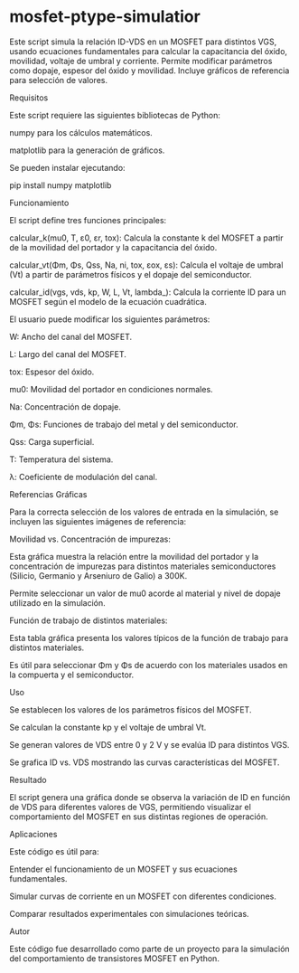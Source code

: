 # mosfet-ptype-simulatior
Este script simula la relación ID-VDS en un MOSFET para distintos VGS, usando ecuaciones fundamentales para calcular la capacitancia del óxido, movilidad, voltaje de umbral y corriente. Permite modificar parámetros como dopaje, espesor del óxido y movilidad. Incluye gráficos de referencia para selección de valores.

Requisitos

Este script requiere las siguientes bibliotecas de Python:

numpy para los cálculos matemáticos.

matplotlib para la generación de gráficos.

Se pueden instalar ejecutando:

pip install numpy matplotlib

Funcionamiento

El script define tres funciones principales:

calcular_k(mu0, T, ε0, εr, tox): Calcula la constante k del MOSFET a partir de la movilidad del portador y la capacitancia del óxido.

calcular_vt(Φm, Φs, Qss, Na, ni, tox, εox, εs): Calcula el voltaje de umbral (Vt) a partir de parámetros físicos y el dopaje del semiconductor.

calcular_id(vgs, vds, kp, W, L, Vt, lambda_): Calcula la corriente ID para un MOSFET según el modelo de la ecuación cuadrática.


El usuario puede modificar los siguientes parámetros:

W: Ancho del canal del MOSFET.

L: Largo del canal del MOSFET.

tox: Espesor del óxido.

mu0: Movilidad del portador en condiciones normales.

Na: Concentración de dopaje.

Φm, Φs: Funciones de trabajo del metal y del semiconductor.

Qss: Carga superficial.

T: Temperatura del sistema.

λ: Coeficiente de modulación del canal.

Referencias Gráficas

Para la correcta selección de los valores de entrada en la simulación, se incluyen las siguientes imágenes de referencia:

Movilidad vs. Concentración de impurezas:

Esta gráfica muestra la relación entre la movilidad del portador y la concentración de impurezas para distintos materiales semiconductores (Silicio, Germanio y Arseniuro de Galio) a 300K.

Permite seleccionar un valor de mu0 acorde al material y nivel de dopaje utilizado en la simulación.



Función de trabajo de distintos materiales:

Esta tabla gráfica presenta los valores típicos de la función de trabajo para distintos materiales.

Es útil para seleccionar Φm y Φs de acuerdo con los materiales usados en la compuerta y el semiconductor.



Uso

Se establecen los valores de los parámetros físicos del MOSFET.

Se calculan la constante kp y el voltaje de umbral Vt.

Se generan valores de VDS entre 0 y 2 V y se evalúa ID para distintos VGS.

Se grafica ID vs. VDS mostrando las curvas características del MOSFET.

Resultado

El script genera una gráfica donde se observa la variación de ID en función de VDS para diferentes valores de VGS, permitiendo visualizar el comportamiento del MOSFET en sus distintas regiones de operación.

Aplicaciones

Este código es útil para:

Entender el funcionamiento de un MOSFET y sus ecuaciones fundamentales.

Simular curvas de corriente en un MOSFET con diferentes condiciones.

Comparar resultados experimentales con simulaciones teóricas.

Autor

Este código fue desarrollado como parte de un proyecto para la simulación del comportamiento de transistores MOSFET en Python.

